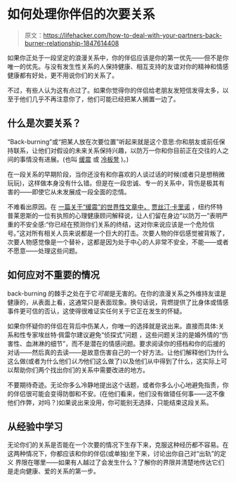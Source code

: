 # 如何处理你伴侣的次要关系

> 原文：<https://lifehacker.com/how-to-deal-with-your-partners-back-burner-relationship-1847614408>

如果你正处于一段坚定的浪漫关系中，你的伴侣应该是你的第一优先——但不是你唯一的优先。与没有发生性关系的人保持健康、相互支持的友谊对你的精神和情感健康都有好处，更不用说你们的关系了。



不过，有些人认为这有点过了。如果你觉得你的伴侣给老朋友发短信发得太多，以至于他们几乎不再注意你了，他们可能已经把某人搁置一边了。

## 什么是次要关系？

“Back-burning”或“把某人放在次要位置”听起来就是这个意思:你和朋友或前任保持联系，让他们对假设的未来关系保持兴趣，以防万一你和你目前正在交往的人之间的事情没有进展。(也叫 [缓震](https://www.refinery29.com/en-us/cushioning-dating-term-meaning) 或 [冷板凳](https://www.cosmopolitan.com/sex-love/a25846543/what-is-benching/) )。)

在一段关系的早期阶段，当你还没有和你喜欢的人谈过话的时候(或者只是想稍微玩玩)，这样做本身没有什么错。但是在一段忠诚、专一的关系中，背伤是极其有害的——即使它从未发展成一段全面的恋情。

不难看出原因。在 [一篇关于“缓震”的世界性文章中，](https://www.cosmopolitan.com/sex-love/a26849422/cushioning-meaning-definition/) [贾丝汀·卡里诺](https://www.carinocounseling.com/) ，纽约怀特普莱恩斯的一位有执照的心理健康顾问解释说，让人们留在身边“以防万一”表明严重的不安全感:“你已经在预测你们关系的终结，这对你来说应该是一个危险信号。”这对所有相关人员来说都是一个巨大的打击。次要人物的伴侣感觉被背叛了，次要人物感觉像是一个替补，这都是因为处于中心的人非常不安全，不能——或者不愿意——处理这些问题。

## 如何应对不重要的情况

back-burning 的棘手之处在于它*可能*是无害的。在你的浪漫关系之外维持友谊是健康的，从表面上看，这通常只是表面现象。换句话说，背燃提供了比身体或情感事件更可信的否认，这使得很难证实任何关于它正在发生的怀疑。

如果你怀疑你的伴侣在背后中伤某人，你唯一的选择就是说出来。直接而具体:关系和性专家埃丝特·佩雷尔建议避免“侦探式”问题 ，这些问题关注的是婚外情的“伤害性、血淋淋的细节”，而不是潜在的情感问题。要求阅读你的搭档和你的后援的对话——然后真的去读——是故意伤害自己的一个好方法。让他们解释他们为什么这么做(或者为什么他们*认为*他们这么做了)以及他们从中得到了什么，这实际上可以帮助你们两个找出你们的关系中需要改进的地方。

不要期待奇迹。无论你多么冷静地提出这个话题，或者你多么小心地避免指责，你的伴侣很可能会变得防御和不安。(在他们看来，他们没有做错任何事——这不像他们作弊，对吗？)如果说出来没用，你可能别无选择，只能结束这段关系。

## 从经验中学习

无论你们的关系是否能在一个次要的情况下生存下来，克服这种经历都不容易。在这两种情况下，你都应该和你的伴侣(或单独)坐下来，讨论出你自己对“出轨”的定义 界限在哪里——如果有人越过了会发生什么？了解你的界限并清楚地传达它们是走向健康、爱的关系的第一步。